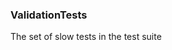 ### <a id="Peeves.Peeves.TestUtils.ValidationTests">ValidationTests</a>
The set of slow tests in the test suite

